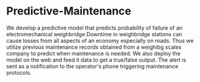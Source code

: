 # Predictive-Maintenance
We develop a predictive model that predicts probability of failure of an electromechanical weighbridge
Downtime in weighbridge stations can cause losses from all aspects of an economy especially on roads.
Thus we utilize previous maintenance records obtained from a weighibg scales company to predict when maintenance is needed.
We also deploy the model on the web and feed it data to get a true/false output.
The alert is sent as a notification to the operator's phone triggering maintenance protocols.
